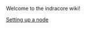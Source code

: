Welcome to the indracore wiki!

[Setting up a  node](https://github.com/selendra/indracore/wiki/Setting-up-a-node)